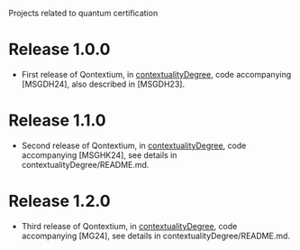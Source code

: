 Projects related to quantum certification

Release 1.0.0
=============

* First release of Qontextium, in [contextualityDegree](./contextualityDegree), code accompanying [MSGDH24], also described in [MSGDH23].

Release 1.1.0
=============

* Second release of Qontextium, in [contextualityDegree](./contextualityDegree), code accompanying [MSGHK24], see details in contextualityDegree/README.md.

Release 1.2.0
=============

* Third release of Qontextium, in [contextualityDegree](./contextualityDegree), code accompanying [MG24], see details in contextualityDegree/README.md.
